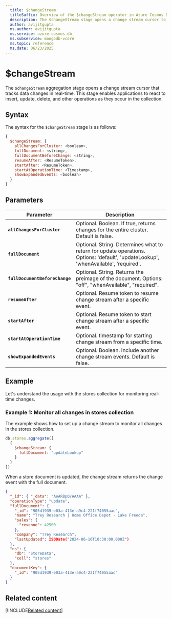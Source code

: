 ```yaml
---
  title: $changeStream
  titleSuffix: Overview of the $changeStream operator in Azure Cosmos DB for MongoDB (vCore)
  description: The $changeStream stage opens a change stream cursor to track data changes in real-time.
  author: avijitgupta
  ms.author: avijitgupta
  ms.service: azure-cosmos-db
  ms.subservice: mongodb-vcore
  ms.topic: reference
  ms.date: 06/23/2025
---
```


# $changeStream

The `$changeStream` aggregation stage opens a change stream cursor that tracks data changes in real-time. This stage enables applications to react to insert, update, delete, and other operations as they occur in the collection.

## Syntax

The syntax for the `$changeStream` stage is as follows:

```javascript
{
  $changeStream: {
    allChangesForCluster: <boolean>,
    fullDocument: <string>,
    fullDocumentBeforeChange: <string>,
    resumeAfter: <ResumeToken>,
    startAfter: <ResumeToken>,
    startAtOperationTime: <Timestamp>,
    showExpandedEvents: <boolean>
  }
}
```

## Parameters

| Parameter | Description |
| --- | --- |
| **`allChangesForCluster`** | Optional. Boolean. If true, returns changes for the entire cluster. Default is false. |
| **`fullDocument`** | Optional. String. Determines what to return for update operations. Options: 'default', 'updateLookup', 'whenAvailable', 'required'. |
| **`fullDocumentBeforeChange`** | Optional. String. Returns the preimage of the document. Options: "off", "whenAvailable", "required". |
| **`resumeAfter`** | Optional. Resume token to resume change stream after a specific event. |
| **`startAfter`** | Optional. Resume token to start change stream after a specific event. |
| **`startAtOperationTime`** | Optional. timestamp for starting change stream from a specific time. |
| **`showExpandedEvents`** | Optional. Boolean. Include another change stream events. Default is false. |

## Example

Let's understand the usage with the stores collection for monitoring real-time changes.

### Example 1: Monitor all changes in stores collection

The example shows how to set up a change stream to monitor all changes in the stores collection.

```javascript
db.stores.aggregate([
  {
    $changeStream: {
      fullDocument: "updateLookup"
    }
  }
])
```

When a store document is updated, the change stream returns the change event with the full document.

```json
{
  "_id": { "_data": "AeARBpQ/AAAA" },
  "operationType": "update",
  "fullDocument": {
    "_id": "905d1939-e03a-413e-a9c4-221f74055aac",
    "name": "Trey Research | Home Office Depot - Lake Freeda",
    "sales": {
      "revenue": 42500
    },
    "company": "Trey Research",
    "lastUpdated": ISODate("2024-06-16T10:30:00.000Z")
  },
  "ns": {
    "db": "StoreData",
    "coll": "stores"
  },
  "documentKey": {
    "_id": "905d1939-e03a-413e-a9c4-221f74055aac"
  }
}
```

## Related content

[!INCLUDE[Related content](../includes/related-content.md)]
